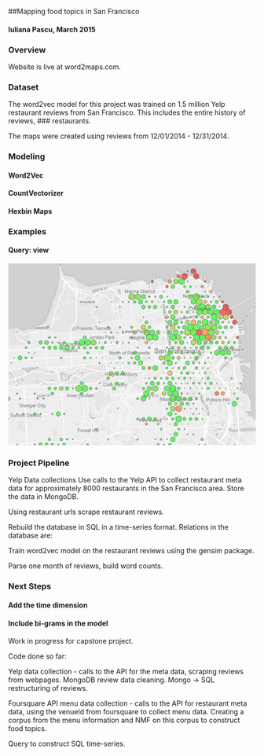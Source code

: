 ##Mapping food topics in San Francisco

#### Iuliana Pascu, March 2015

### Overview
Website is live at word2maps.com.

### Dataset
The word2vec model for this project was trained on 1.5 million Yelp restaurant reviews from San Francisco. This includes the entire history of reviews, ### restaurants.

The maps were created using reviews from 12/01/2014 - 12/31/2014.

### Modeling
#### Word2Vec
#### CountVectorizer
#### Hexbin Maps

### Examples
#### Query: view
![Alt text](/examples/view2.jpg)

### Project Pipeline

Yelp Data collections
Use calls to the Yelp API to collect restaurant meta data for approximately 8000 restaurants in the San Francisco area. Store the data in MongoDB.

Using restaurant urls scrape restaurant reviews.

Rebuild the database in SQL in a time-series format. Relations in the database are:

Train word2vec model on the restaurant reviews using the gensim package.

Parse one month of reviews, build word counts.

### Next Steps

#### Add the time dimension
#### Include bi-grams in the model
####



Work in progress for capstone project.

Code done so far:

Yelp data collection - calls to the API for the meta data, scraping reviews from webpages.
MongoDB review data cleaning. Mongo -> SQL restructuring of reviews.

Foursquare API menu data collection - calls to the API for restaurant meta data, using the venueId from foursquare to collect menu data.
Creating a corpus from the menu information and NMF on this corpus to construct food topics.

Query to construct SQL time-series.
